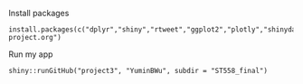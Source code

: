 
Install packages

    install.packages(c("dplyr","shiny","rtweet","ggplot2","plotly","shinydashboard","randomForest"),repos="https://cloud.r-project.org") 

Run my app

    shiny::runGitHub("project3", "YuminBWu", subdir = "ST558_final")


